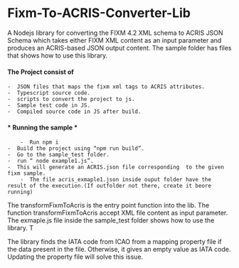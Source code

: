 # Fixm-To-ACRIS-Converter-Lib

A Nodejs library for converting the FIXM 4.2 XML schema to ACRIS JSON Schema which takes either FIXM XML content  as an input parameter and produces an ACRIS-based JSON output content. The sample folder has files that shows how to use this library.

####   The Project consist of   ####
	-  JSON files that maps the fixm xml tags to ACRIS attributes.
	-  Typescript source code.
	-  scripts to convert the project to js.
	-  Sample test code in JS.
	-  Compiled source code in JS after build.

#### * Running the sample * ####
        -  Run npm i
	-  Build the project using “npm run build”.
	-  Go to the sample_test folder.
	-  run “ node example1.js”.
	-  This will generate an ACRIS.json file corresponding  to the given fixm sample.
        -  The file acris_exmaple1.json inside ouput folder have the result of the execution.(If outfolder not there, create it beore running)
	
The transformFixmToAcris is the entry point function into the lib. The function transformFixmToAcris accept XML file content as input parameter. 
The exmaple.js file inside the sample_test folder shows how to use the library. T

The library finds the IATA code from ICAO from a mapping property file if the data present in the file. Otherwise, it gives an empty value as IATA code. Updating the property file will solve this issue.

	


